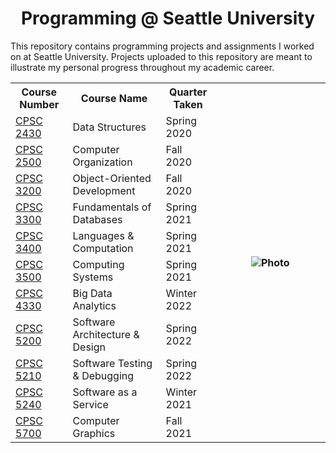 <h1 align="center">Programming @ Seattle University</h1>

This repository contains programming projects and assignments I worked on at Seattle University. Projects uploaded to this repository are meant to illustrate my personal progress throughout my academic career.

<table>
  <tr>
    <th>Course Number</th>
    <th>Course Name</th>
    <th>Quarter Taken</th>
    <th width="35%" rowspan=12><image alt="Photo" src="./SU_Dark.jpg" /></th>
  </tr>
  <tr>
    <td><a href="./CPSC 2430 Data Structures">CPSC 2430</a></td>
    <td>Data Structures</td>
    <td>Spring 2020</td>
  </tr>
  <tr>
    <td><a href="./CPSC 2500 Computer Organization">CPSC 2500</a></td>
    <td>Computer Organization</td>
    <td>Fall 2020</td>
  </tr>
  <tr>
    <td><a href="./CPSC 3200 Object-Oriented Development">CPSC 3200</a></td>
    <td>Object-Oriented Development</td>
    <td>Fall 2020</td>
  </tr>
  <tr>
    <td><a href="./CPSC 3300 Fundamentals of Databases">CPSC 3300</a></td>
    <td>Fundamentals of Databases</td>
    <td>Spring 2021</td>
  </tr>
  <tr>
    <td><a href="./CPSC 3400 Languages & Computation">CPSC 3400</a></td>
    <td>Languages & Computation</td>
    <td>Spring 2021</td>
  </tr>
  <tr>
    <td><a href="./CPSC 3500 Computing Systems">CPSC 3500</a></td>
    <td>Computing Systems</td>
    <td>Spring 2021</td>
  </tr>
  <tr>
    <td><a href="./CPSC 4330 Big Data Analytics">CPSC 4330</a></td>
    <td>Big Data Analytics</td>
    <td>Winter 2022</td>
  </tr>
  <tr>
    <td><a href="./CPSC 5200 Software Architecture & Design">CPSC 5200</a></td>
    <td>Software Architecture & Design</td>
    <td>Spring 2022</td>
  </tr>
  <tr>
    <td><a href="./CPSC 5210 Software Testing & Debugging">CPSC 5210</a></td>
    <td>Software Testing & Debugging</td>
    <td>Spring 2022</td>
  </tr>
  <tr>
    <td><a href="./CPSC 5240 Software as a Service">CPSC 5240</a></td>
    <td>Software as a Service</td>
    <td>Winter 2021</td>
  </tr>
  <tr>
    <td><a href="./CPSC 5700 Computer Graphics">CPSC 5700</a></td>
    <td>Computer Graphics</td>
    <td>Fall 2021</td>
  </tr>
</table>

